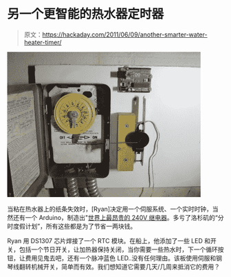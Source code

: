 # 另一个更智能的热水器定时器

> 原文：<https://hackaday.com/2011/06/09/another-smarter-water-heater-timer/>

![](img/4fb654bbfe55a4fcae282e4f363c8fb3.png "2011_06_05_14_50_26")

当粘在热水器上的纸条失效时，[Ryan]决定用一个伺服系统、一个实时时钟，当然还有一个 Arduino，制造出"[世界上最昂贵的 240V 继电器](http://ibuildthings.ryanblace.com/2011/06/smarter-hot-water-heater-timer.html "main link")。多亏了洛杉矶的“分时度假计划”，所有这些都是为了节省一两块钱。

Ryan 用 DS1307 芯片焊接了一个 RTC 模块。在船上，他添加了一些 LED 和开关，包括一个节日开关，让加热器保持关闭，当你需要一些热水时，下一个循环按钮，让费用见鬼去吧，还有一个脉冲蓝色 LED..没有任何理由。该板使用伺服和钢琴线翻转机械开关，简单而有效。我们想知道它需要几天/几周来抵消它的费用？